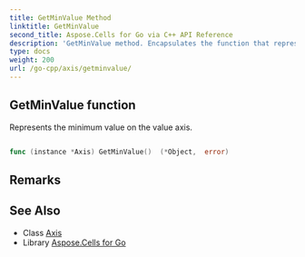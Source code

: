 ```yaml
---
title: GetMinValue Method 
linktitle: GetMinValue
second_title: Aspose.Cells for Go via C++ API Reference
description: 'GetMinValue method. Encapsulates the function that represents getminvalue in Go.'
type: docs
weight: 200
url: /go-cpp/axis/getminvalue/
---
```


## GetMinValue function

Represents the minimum value on the value axis.

```go

func (instance *Axis) GetMinValue()  (*Object,  error) 

```

## Remarks


## See Also

* Class [Axis](../)
* Library [Aspose.Cells for Go](../../)

